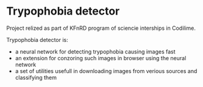 # Trypophobia detector
Project relized as part of KFnRD program of sciencie interships in Codilime.

Trypophobia detector is:
- a neural network for detecting trypophobia causing images fast
- an extension for conzoring such images in browser using the neural network
- a set of utilities usefull in downloading images from verious sources and classifying them
